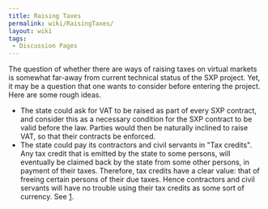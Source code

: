 ```yaml
---
title: Raising Taxes
permalink: wiki/RaisingTaxes/
layout: wiki
tags:
 - Discussion Pages
---
```


The question of whether there are ways of raising taxes on virtual
markets is somewhat far-away from current technical status of the SXP
project. Yet, it may be a question that one wants to consider before
entering the project. Here are some rough ideas.

-   The state could ask for VAT to be raised as part of every SXP
    contract, and consider this as a necessary condition for the SXP
    contract to be valid before the law. Parties would then be naturally
    inclined to raise VAT, so that their contracts be enforced.
-   The state could pay its contractors and civil servants in
    "Tax credits". Any tax credit that is emitted by the state to some
    persons, will eventually be claimed back by the state from some
    other persons, in payment of their taxes. Therefore, tax credits
    have a clear value: that of freeing certain persons of their
    due taxes. Hence contractors and civil servants will have no trouble
    using their tax credits as some sort of currency. See
    [1](http://en.wikipedia.org/wiki/Debt_deflation#Forward_Year_Tax_Receipts).

